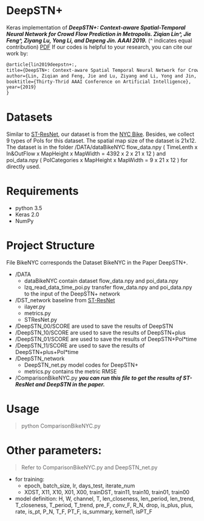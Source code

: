 # DeepSTN+

Keras implementation of ***DeepSTN+: Context-aware Spatial-Temporal Neural Network for Crowd Flow Prediction in Metropolis. Ziqian Lin^, Jie Feng^, Ziyang Lu, Yong Li, and Depeng Jin. AAAI 2019.*** (^ indicates equal contribution) [PDF](https://vonfeng.github.io/files/AAAI19_DeepSTN+.pdf) If our codes is helpful to your research, you can cite our work by:
```latex
@article{lin2019deepstn+:,
title={DeepSTN+: Context-aware Spatial Temporal Neural Network for Crowd Flow Prediction in Metropolis},
author={Lin, Ziqian and Feng, Jie and Lu, Ziyang and Li, Yong and Jin, Depeng},
booktitle={Thirty-Thrid AAAI Conference on Artificial Intelligence},
year={2019}
}
```

# Datasets

Similar to [ST-ResNet](https://github.com/lucktroy/DeepST), our dataset is from the [NYC Bike](https://www.citibikenyc.com/system-data). Besides, we collect 9 types of PoIs for this dataset. The spatial map size of the dataset is 21x12. The dataset is in the folder /DATA/dataBikeNYC flow_data.npy ( TimeLenth x In&OutFlow x MapHeight x MapWidth = 4392 x 2 x 21 x 12 ) and poi_data.npy ( PoICategories x MapHeight x MapWidth = 9 x 21 x 12 ) for directly used.

# Requirements

- python 3.5
- Keras 2.0
- NumPy

# Project Structure

File BikeNYC corresponds the Dataset BikeNYC in the Paper DeepSTN+.

- /DATA
  - dataBikeNYC contain dataset flow_data.npy and poi_data.npy
  - lzq_read_data_time_poi.py transfer flow_data.npy and poi_data.npy to the input of the DeepSTN+ network
- /DST_network baseline from [ST-ResNet](https://github.com/lucktroy/DeepST)
  - ilayer.py 
  - metrics.py
  - STResNet.py 
- /DeepSTN_00/SCORE are used to save the results of DeepSTN
- /DeepSTN_10/SCORE are used to save the results of DeepSTN+plus
- /DeepSTN_01/SCORE are used to save the results of DeepSTN+PoI$*$time
- /DeepSTN_11/SCORE are used to save the results of DeepSTN+plus+PoI$*$time
- /DeepSTN_network
  - DeepSTN_net.py  model codes for DeepSTN+
  - metrics.py contains the metric RMSE
- /ComparisonBikeNYC.py ***you can run this file to get the results of ST-ResNet and DeepSTN in the paper.***

# Usage

> python ComparisonBikeNYC.py

# Other parameters:

> Refer to ComparisonBikeNYC.py and DeepSTN_net.py 

- for training:
  - epoch, batch_size, lr, days_test, iterate_num
  - XDST, X11, X10, X01, X00,  trainDST, train11, train10, train01, train00
- model definition:
  H, W, channel, T, 
  len_closeness, len_period, len_trend, 
  T_closeness, T_period, T_trend, 
  pre_F, conv_F, R_N, drop,
  is_plus, plus, rate,
  is_pt, P_N, T_F, PT_F,
  is_summary, kernel1, isPT_F
